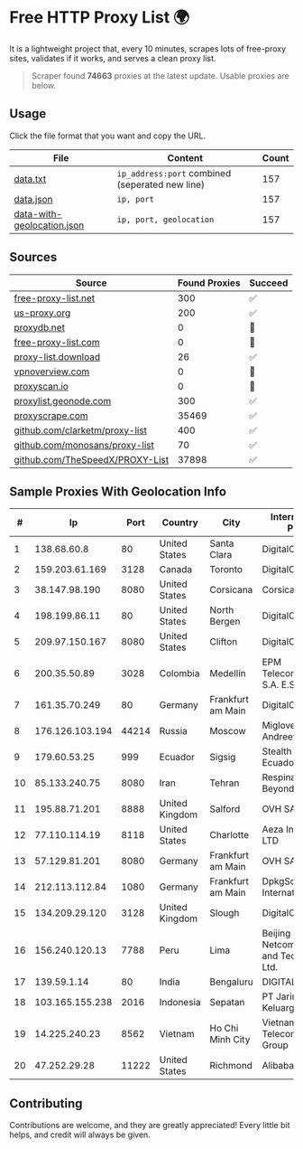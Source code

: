 
# Free HTTP Proxy List 🌍

It is a lightweight project that, every 10 minutes, scrapes lots of free-proxy sites, validates if it works, and serves a clean proxy list.


> Scraper found **74663** proxies at the latest update. Usable proxies are below.

## Usage

Click the file format that you want and copy the URL.


|File|Content|Count|
|----|-------|-----|
|[data.txt](https://raw.githubusercontent.com/themiralay/Proxy-List-World/master/data.txt)|`ip_address:port` combined (seperated new line)|157|
|[data.json](https://raw.githubusercontent.com/themiralay/Proxy-List-World/master/data.json)|`ip, port`|157|
|[data-with-geolocation.json](https://raw.githubusercontent.com/themiralay/Proxy-List-World/master/data-with-geolocation.json)|`ip, port, geolocation`|157|

## Sources

|Source|Found Proxies|Succeed|
|------|-------------|-------|
|[free-proxy-list.net](https://free-proxy-list.net)|300|✅|
|[us-proxy.org](https://www.us-proxy.org)|200|✅|
|[proxydb.net](http://proxydb.net)|0|🚫|
|[free-proxy-list.com](https://free-proxy-list.com/?page=&port=&type%5B%5D=http&type%5B%5D=https&up_time=0&search=Search)|0|🚫|
|[proxy-list.download](https://www.proxy-list.download/HTTP)|26|✅|
|[vpnoverview.com](https://vpnoverview.com/privacy/anonymous-browsing/free-proxy-servers)|0|🚫|
|[proxyscan.io](https://www.proxyscan.io)|0|🚫|
|[proxylist.geonode.com](https://proxylist.geonode.com/api/proxy-list?limit=300&page=1&sort_by=lastChecked&sort_type=desc&protocols=http,https)|300|✅|
|[proxyscrape.com](https://api.proxyscrape.com/v2/?request=displayproxies&protocol=http&timeout=10000&country=all&ssl=all&anonymity=all)|35469|✅|
|[github.com/clarketm/proxy-list](https://raw.githubusercontent.com/clarketm/proxy-list/master/proxy-list-raw.txt)|400|✅|
|[github.com/monosans/proxy-list](https://raw.githubusercontent.com/monosans/proxy-list/main/proxies/http.txt)|70|✅|
|[github.com/TheSpeedX/PROXY-List](https://raw.githubusercontent.com/TheSpeedX/PROXY-List/master/http.txt)|37898|✅|


## Sample Proxies With Geolocation Info

|#|Ip|Port|Country|City|Internet Service Provider|
|-|--|----|-------|----|-------------------------|
|1|138.68.60.8|80|United States|Santa Clara|DigitalOcean, LLC|
|2|159.203.61.169|3128|Canada|Toronto|DigitalOcean, LLC|
|3|38.147.98.190|8080|United States|Corsicana|Corsicana ISD|
|4|198.199.86.11|80|United States|North Bergen|DigitalOcean, LLC|
|5|209.97.150.167|8080|United States|Clifton|DigitalOcean, LLC|
|6|200.35.50.89|3028|Colombia|Medellín|EPM Telecomunicaciones S.A. E.S.P.|
|7|161.35.70.249|80|Germany|Frankfurt am Main|DigitalOcean, LLC|
|8|176.126.103.194|44214|Russia|Moscow|Miglovets Egor Andreevich|
|9|179.60.53.25|999|Ecuador|Sigsig|Stealth Telecom del Ecuador|
|10|85.133.240.75|8080|Iran|Tehran|Respina Networks & Beyond PJSC|
|11|195.88.71.201|8888|United Kingdom|Salford|OVH SAS|
|12|77.110.114.19|8118|United States|Charlotte|Aeza International LTD|
|13|57.129.81.201|8080|Germany|Frankfurt am Main|OVH SAS|
|14|212.113.112.84|1080|Germany|Frankfurt am Main|DpkgSoft International Limited|
|15|134.209.29.120|3128|United Kingdom|Slough|DigitalOcean, LLC|
|16|156.240.120.13|7788|Peru|Lima|Beijing Baidu Netcom Science and Technology Co., Ltd.|
|17|139.59.1.14|80|India|Bengaluru|DIGITALOCEAN|
|18|103.165.155.238|2016|Indonesia|Sepatan|PT Jaringan Keluarga Bersama|
|19|14.225.240.23|8562|Vietnam|Ho Chi Minh City|Vietnam Posts and Telecommunications Group|
|20|47.252.29.28|11222|United States|Richmond|Alibaba Cloud LLC|



## Contributing

Contributions are welcome, and they are greatly appreciated! Every
little bit helps, and credit will always be given.


